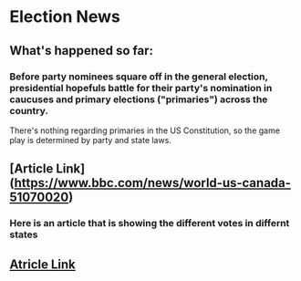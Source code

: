 # Election News


## What's happened so far: 

### Before party nominees square off in the general election, presidential hopefuls battle for their party's nomination in caucuses and primary elections ("primaries") across the country.
There's nothing regarding primaries in the US Constitution, so the game play is determined by party and state laws.
## [Article Link] (https://www.bbc.com/news/world-us-canada-51070020)


### Here is an article that is showing the different votes in differnt states 
## [Atricle Link](https://www.politico.com/amp/news/2020/10/12/biden-trump-2020-election-night-428856) 
